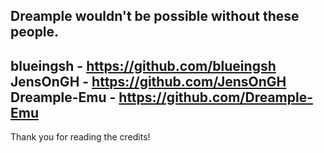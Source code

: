 Dreample wouldn't be possible without these people.
---------------
blueingsh - https://github.com/blueingsh
JensOnGH - https://github.com/JensOnGH
Dreample-Emu - https://github.com/Dreample-Emu
---------------
Thank you for reading the credits!
